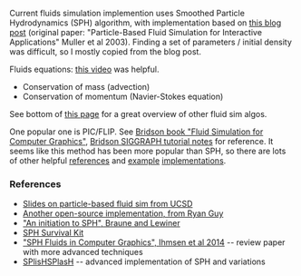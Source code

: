 Current fluids simulation implemention uses Smoothed Particle Hydrodynamics (SPH) algorithm, with implementation based on [this blog post](https://lucasschuermann.com/writing/implementing-sph-in-2d) (original paper: "Particle-Based Fluid Simulation for Interactive Applications" Muller et al 2003). Finding a set of parameters / initial density was difficult, so I mostly copied from the blog post.

Fluids equations: [this video](https://www.youtube.com/watch?v=qsYE1wMEMPA) was helpful.
* Conservation of mass (advection)
* Conservation of momentum (Navier-Stokes equation)

See bottom of [this page](https://nialltl.neocities.org/articles/mpm_guide.html) for a great overview of other fluid sim algos.

One popular one is PIC/FLIP. See [Bridson book "Fluid Simulation for Computer Graphics"](https://www.amazon.com/gp/product/1568813260/ref=x_gr_w_bb_glide_sin?ie=UTF8&tag=x_gr_w_bb_glide_sin-20&linkCode=as2&camp=1789&creative=9325&creativeASIN=1568813260&SubscriptionId=1MGPYB6YW3HWK55XCGG2), [Bridson SIGGRAPH tutorial notes](https://www.cs.ubc.ca/~rbridson/fluidsimulation/fluids_notes.pdf) for reference. It seems like this method has been more popular than SPH, so there are lots of other helpful [references](https://cg.informatik.uni-freiburg.de/intern/seminar/gridFluids_fluid_flow_for_the_rest_of_us.pdf) and [example](https://github.com/austinEng/WebGL-PIC-FLIP-Fluid) [implementations](https://github.com/rlguy/GridFluidSim3D).

### References

* [Slides on particle-based fluid sim from UCSD](https://cseweb.ucsd.edu/classes/sp19/cse291-d/Files/CSE291_09_ParticleBasedFluids.pdf)
* [Another open-source implementation, from Ryan Guy](http://rlguy.com/sphfluidsim/index.html)
* ["An initiation to SPH", Braune and Lewiner](http://thomas.lewiner.org/pdfs/lucas_wuw.pdf)
* [SPH Survival Kit](http://thomas.lewiner.org/pdfs/lucas_wuw.pdf)
* ["SPH Fluids in Computer Graphics", Ihmsen et al 2014](https://cg.informatik.uni-freiburg.de/publications/2014_EG_SPH_STAR.pdf) -- review paper with more advanced techniques
* [SPlisHSPlasH](https://github.com/InteractiveComputerGraphics/SPlisHSPlasH) -- advanced implementation of SPH and variations